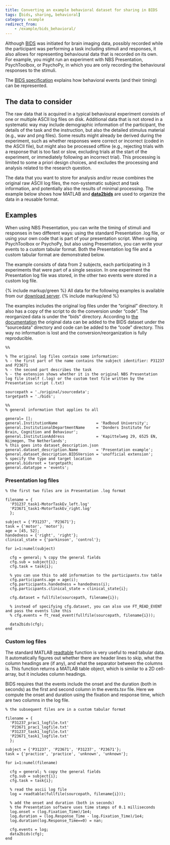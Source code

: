 ```yaml
---
title: Converting an example behavioral dataset for sharing in BIDS
tags: [bids, sharing, behavioral]
category: example
redirect_from:
    - /example/bids_behavioral/
---
```


Although [BIDS](https://bids.neuroimaging.io) was initiated for brain imaging data, possibly recorded while the participant was performing a task including stimuli and responses, it also allows for representing behavioural data that is recorded on its own. For example, you might run an experiment with NBS Presentation, PsychToolbox, or PsychoPy, in which you are only recording the behavioural responses to the stimuli.

The [BIDS specification](https://bids-specification.readthedocs.io/) explains how behavioral events (and their timing) can be represented.

## The data to consider

The raw data that is acquired in a typical behavioural experiment consists of one or multiple ASCII log files on disk. Additional data that is not stored in a systematic way may include demographic information of the participant, the details of the task and the instruction, but also the detailed stimulus material (e.g., wav and png files). Some results might already be derived during the experiment, such as whether responses were correct or incorrect (coded in the ASCII file), but might also be processed offline (e.g., rejecting trials with a response that is too fast or slow, excluding trials at the start of the experiment, or immediately following an incorrect trial). This processing is limited to some a priori design choices, and excludes the processing and analysis related to the research question.

The data that you want to store for analysis and/or reuse combines the original raw ASCII log files, the non-systematic subject and task information, and potentially also the results of minimal processing. The example below shows how MATLAB and **[data2bids](/reference/data2bids)** are used to organize the data in a reusable format.

## Examples

When using NBS Presentation, you can write the timing of stimuli and responses in two different ways: using the standard Presentation .log file, or using your own code that is part of your presentation script. When using PsychToolbox or PsychoPy, but also using Presentation, you can write your events to a custom tabular format. Both the Presentation log file and a custom tabular format are demonstrated below.

The example consists of data from 2 subjects, each participating in 3 experiments that were part of a single session. In one experiment the Presentation log file was stored, in the other two events were stored in a custom log file.

{% include markup/green %}
All data for the following examples is available from our [download server](https://download.fieldtriptoolbox.org/example/bids_presentation/).
{% include markup/end %}

The examples includes the original log files under the “original” directory. It also has a copy of the script to do the conversion under “code”. The reorganized data is under the “bids” directory. According to [the documentation](https://bids-specification.readthedocs.io/en/stable/02-common-principles.html#source-vs-raw-vs-derived-data) the original data can be added to the BIDS dataset under the “sourcedata” directory and code can be added to the “code” directory. This way no information is lost and the conversion/reorganization is fully reproducible.

```
%%

% The original log files contain some information:
% - the first part of the name contains the subject identifier: P31237 and P23671
% - the second part describes the task
% - the extension shows whether it is the original NBS Presentation log file itself (.log) or the custom text file written by the Presentation script (.txt)

sourcepath = './original/sourcedata';
targetpath = './bids';

%%
% general information that applies to all

general= [];
general.InstitutionName                 = 'Radboud University';
general.InstitutionalDepartmentName     = 'Donders Institute for Brain, Cognition and Behaviour';
general.InstitutionAddress              = 'Kapittelweg 29, 6525 EN, Nijmegen, The Netherlands';
% this goes into dataset_description.json
general.dataset_description.Name        = 'Presentation example';
general.dataset_description.BIDSVersion = 'unofficial extension';
% specify the type and target location
general.bidsroot = targetpath;
general.datatype = 'events';
```

### Presentation log files

```
% the first two files are in Presentation .log format

filename = {
  'P31237_task1-MotorTaskEv_left.log'
  'P23671_task1-MotorTaskEv_right.log'
  };

subject = {'P31237', 'P23671'};
task = {'motor', 'motor'};
age = [45, 52];
handedness = {'right', 'right'};
clinical_state = {'parkinson', 'control'};

for i=1:numel(subject)

  cfg = general; % copy the general fields
  cfg.sub = subject{i};
  cfg.task = task{i};

  % you can use this to add information to the participants.tsv table
  cfg.participants.age = age(i);
  cfg.participants.handedness = handedness(i);
  cfg.participants.clinical_state = clinical_state{i};

  cfg.dataset = fullfile(sourcepath, filename{i});

  % instead of specifying cfg.dataset, you can also use FT_READ_EVENT and pass the events like this
  % cfg.events = ft_read_event(fullfile(sourcepath, filename{i}));

  data2bids(cfg);
end
```

### Custom log files

The standard MATLAB [readtable](https://www.mathworks.com/help/matlab/ref/readtable.html) function is very useful to read tabular data. It automatically figures out whether there are header lines to skip, what the column headings are (if any), and what the separator between the columns is. This function returns a MATLAB table object, which is similar to a 2D cell-array, but it includes column headings.

BIDS requires that the events include the onset and the duration (both in seconds) as the first and second column in the events.tsv file. Here we compute the onset and duration using the fixation and response time, which are two columns in the log file.

```
% the subsequent files are in a custom tabular format

filename = {
  'P31237_prac1_logfile.txt'
  'P23671_prac1_logfile.txt'
  'P31237_task1_logfile.txt'
  'P23671_task1_logfile.txt'
  };

subject = {'P31237', 'P23671', 'P31237', 'P23671'};
task = {'practice', 'practice', 'unknown', 'unknown'};

for i=1:numel(filename)

  cfg = general; % copy the general fields
  cfg.sub = subject{i};
  cfg.task = task{i};

  % read the ascii log file
  log = readtable(fullfile(sourcepath, filename{i}));

  % add the onset and duration (both in seconds)
  % the Presentation software uses time stamps of 0.1 milliseconds
  log.onset = (log.Fixation_Time)/1e4;
  log.duration = (log.Response_Time - log.Fixation_Time)/1e4;
  log.duration(log.Response_Time==0) = nan;

  cfg.events = log;
  data2bids(cfg);
end
```
